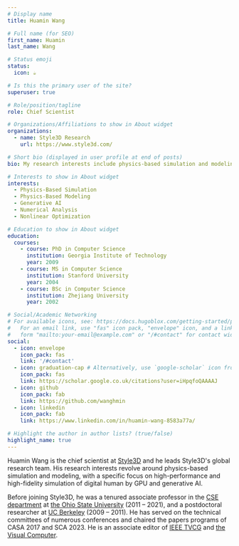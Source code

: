 ```yaml
---
# Display name
title: Huamin Wang

# Full name (for SEO)
first_name: Huamin
last_name: Wang

# Status emoji
status:
  icon: ☕️

# Is this the primary user of the site?
superuser: true

# Role/position/tagline
role: Chief Scientist

# Organizations/Affiliations to show in About widget
organizations:
  - name: Style3D Research
    url: https://www.style3d.com/

# Short bio (displayed in user profile at end of posts)
bio: My research interests include physics-based simulation and modeling, generative AI, numerical analysis and nonlinear optimization.

# Interests to show in About widget
interests:
  - Physics-Based Simulation
  - Physics-Based Modeling
  - Generative AI
  - Numerical Analysis
  - Nonlinear Optimization

# Education to show in About widget
education:
  courses:
    - course: PhD in Computer Science
      institution: Georgia Institute of Technology
      year: 2009
    - course: MS in Computer Science
      institution: Stanford University
      year: 2004
    - course: BSc in Computer Science
      institution: Zhejiang University
      year: 2002

# Social/Academic Networking
# For available icons, see: https://docs.hugoblox.com/getting-started/page-builder/#icons
#   For an email link, use "fas" icon pack, "envelope" icon, and a link in the
#   form "mailto:your-email@example.com" or "/#contact" for contact widget.
social:
  - icon: envelope
    icon_pack: fas
    link: '/#contact'  
  - icon: graduation-cap # Alternatively, use `google-scholar` icon from `ai` icon pack
    icon_pack: fas
    link: https://scholar.google.co.uk/citations?user=iHpqfoQAAAAJ
  - icon: github
    icon_pack: fab
    link: https://github.com/wanghmin
  - icon: linkedin
    icon_pack: fab
    link: https://www.linkedin.com/in/huamin-wang-8583a77a/

# Highlight the author in author lists? (true/false)
highlight_name: true
---
```


Huamin Wang is the chief scientist at [Style3D](https://www.style3d.com) and he leads Style3D's global research team. His research interests revolve around physics-based simulation and modeling, with a specific focus on high-performance and high-fidelity simulation of digital human by GPU and generative AI.

Before joining Style3D, he was a tenured associate professor in the [CSE department](https://cse.osu.edu/) at [the Ohio State University](https://www.osu.edu) (2011 – 2021), and a postdoctoral researcher at [UC Berkeley](https://www.berkeley.edu/) (2009 – 2011).
He has served on the technical committees of numerous conferences and chaired the papers programs of CASA 2017 and SCA 2023. He is an associate editor of [IEEE TVCG](https://ieeexplore.ieee.org/xpl/RecentIssue.jsp?punumber=2945) and [the Visual Computer](https://link.springer.com/journal/371).
